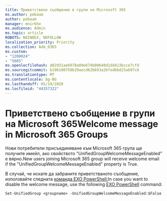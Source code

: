 ```yaml
---
title: Приветствено съобщение в групи на Microsoft 365
ms.author: pebaum
author: pebaum
manager: mnirkhe
ms.audience: Admin
ms.topic: article
ROBOTS: NOINDEX, NOFOLLOW
localization_priority: Priority
ms.collection: Adm_O365
ms.custom:
- "1200024"
- "5685"
ms.openlocfilehash: d82931ae6978a09e674b00640d1dd413bcce7cfd
ms.sourcegitcommit: b196100759b29aecd62b693a2bfedbbd25a697c6
ms.translationtype: MT
ms.contentlocale: bg-BG
ms.lasthandoff: 05/19/2020
ms.locfileid: "44357322"
---
```

# <a name="welcome-message-in-microsoft-365-groups"></a><span data-ttu-id="b1dc8-102">Приветствено съобщение в групи на Microsoft 365</span><span class="sxs-lookup"><span data-stu-id="b1dc8-102">Welcome message in Microsoft 365 Groups</span></span>

<span data-ttu-id="b1dc8-103">Нови потребители присъединяване към Microsoft 365 група ще получите имейл, ако свойството "UnifiedGroupWelcomeMessageEnabled" е вярно.</span><span class="sxs-lookup"><span data-stu-id="b1dc8-103">New users joining Microsoft 365 group will receive welcome email if the "UnifiedGroupWelcomeMessageEnabled" property is True.</span></span>

<span data-ttu-id="b1dc8-104">В случай, че искате да забраните приветстваното съобщение, използвайте следната [команда EXO PowerShell:](https://docs.microsoft.com/powershell/exchange/exchange-online/exchange-online-powershell-v2/exchange-online-powershell-v2?view=exchange-ps)</span><span class="sxs-lookup"><span data-stu-id="b1dc8-104">In case you want to disable the welcome message, use the following [EXO PowerShell](https://docs.microsoft.com/powershell/exchange/exchange-online/exchange-online-powershell-v2/exchange-online-powershell-v2?view=exchange-ps) command:</span></span>

`
Set-UnifiedGroup <groupname> -UnifiedGroupWelcomeMessageEnabled:$False
`
